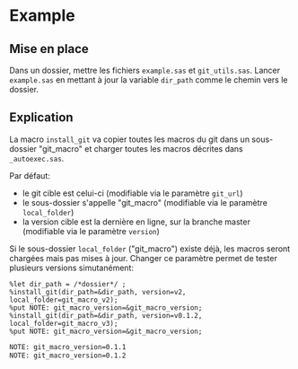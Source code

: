 # Example

## Mise en place
Dans un dossier, mettre les fichiers `example.sas` et `git_utils.sas`.
Lancer `example.sas` en mettant à jour la variable `dir_path` comme le chemin vers le dossier.

## Explication
La macro `install_git` va copier toutes les macros du git dans un sous-dossier "git_macro" et charger toutes les macros décrites dans `_autoexec.sas`.

Par défaut:

 - le git cible est celui-ci (modifiable via le paramètre `git_url`)
 - le sous-dossier s'appelle "git_macro" (modifiable via le paramètre `local_folder`)
 - la version cible est la dernière en ligne, sur la branche master (modifiable via le paramètre `version`)
 
Si le sous-dossier `local_folder` ("git_macro") existe déjà, les macros seront chargées mais pas mises à jour. Changer ce paramètre permet de tester plusieurs versions simutanément:

```sas	
%let dir_path = /*dossier*/ ;
%install_git(dir_path=&dir_path, version=v2, local_folder=git_macro_v2);
%put NOTE: git_macro_version=&git_macro_version;
%install_git(dir_path=&dir_path, version=v0.1.2, local_folder=git_macro_v3);
%put NOTE: git_macro_version=&git_macro_version;
```

```bash
NOTE: git_macro_version=0.1.1
NOTE: git_macro_version=0.1.2
```